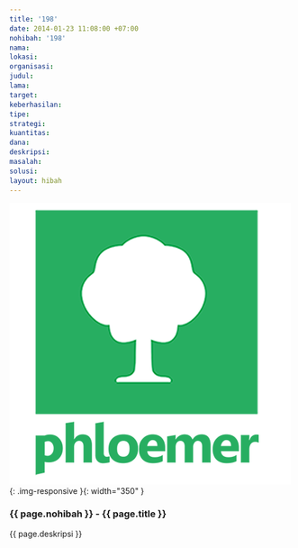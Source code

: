 ```yaml
---
title: '198'
date: 2014-01-23 11:08:00 +07:00
nohibah: '198'
nama:
lokasi:
organisasi:
judul:
lama:
target:
keberhasilan:
tipe:
strategi:
kuantitas:
dana:
deskripsi:
masalah:
solusi:
layout: hibah
---
```


![198](/static/img/hibahcms/198.png){: .img-responsive }{: width="350" }

### {{ page.nohibah }} - {{ page.title }}

{{ page.deskripsi }}
